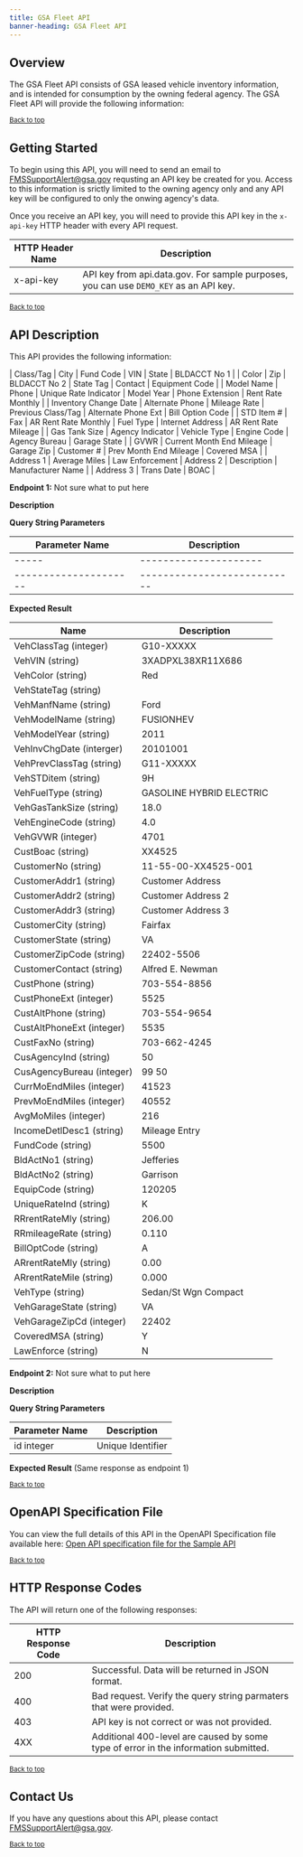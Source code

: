 ```yaml
---
title: GSA Fleet API
banner-heading: GSA Fleet API
---
```



## Overview

The GSA Fleet API consists of GSA leased vehicle inventory information, and is intended for consumption by the owning federal agency.  The GSA Fleet API will provide the following information: 


<p><small><a href="#">Back to top</a></small></p>

## Getting Started

To begin using this API, you will need to send an email to FMSSupportAlert@gsa.gov requsting an API key be created for you.  Access to this information is srictly limited to the owning agency only and any API key will be configured to only the onwing agency's data.  

Once you receive an API key, you will need to provide this API key in the `x-api-key` HTTP header with every API request.

| HTTP Header Name | Description |
| ---- | ----------- |
| x-api-key | API key from api.data.gov.  For sample purposes, you can use `DEMO_KEY` as an API key. |




<p><small><a href="#">Back to top</a></small></p>

## API Description



This API provides the following information:

| Class/Tag |	City | Fund Code | VIN | State |	BLDACCT No 1 |
| Color | Zip | BLDACCT No 2 | State Tag |	Contact	| Equipment Code | 
| Model Name | Phone |	Unique Rate Indicator | Model Year |	Phone Extension |	Rent Rate Monthly | 
| Inventory Change Date | Alternate Phone |	Mileage Rate | Previous Class/Tag |	Alternate Phone Ext |	Bill Option Code | 
| STD Item # | Fax |	AR Rent Rate Monthly | Fuel Type |	Internet Address |	AR Rent Rate Mileage |
| Gas Tank Size |	Agency Indicator |	Vehicle Type | Engine Code |	Agency Bureau |	Garage State | 
| GVWR | Current Month End Mileage |	Garage Zip | Customer # |	Prev Month End Mileage | Covered MSA | 
| Address 1 | Average Miles |	Law Enforcement | Address 2 |	Description |	Manufacturer Name | 
| Address 3 |	Trans Date |	BOAC |



**Endpoint 1:** Not sure what to put here

**Description**   

**Query String Parameters**

| Parameter Name | Description |
| ---- | ----------- |
| ----- | --------------------- |
| --------------------- | --------------------------- |


**Expected Result**

| Name  | Description |
| ---- | ----------- |
| VehClassTag (integer) | G10-XXXXX |
| VehVIN (string) | 3XADPXL38XR11X686 |
| VehColor (string) | Red |
| VehStateTag (string) |  |
| VehManfName (string) | Ford |
| VehModelName (string) | FUSIONHEV |
| VehModelYear (string) | 2011 |
| VehInvChgDate (interger) | 20101001 |
| VehPrevClassTag (string) | G11-XXXXX |
| VehSTDitem (string) | 9H |
| VehFuelType (string) | GASOLINE HYBRID ELECTRIC |
| VehGasTankSize (string) | 18.0 |
| VehEngineCode (string) | 4.0 |
| VehGVWR (integer) | 4701 |
| CustBoac (string) | XX4525 |
| CustomerNo (string) | 11-55-00-XX4525-001 |
| CustomerAddr1 (string) | Customer Address |
| CustomerAddr2 (string) | Customer Address 2 |
| CustomerAddr3 (string) | Customer Address 3 |
| CustomerCity (string) | Fairfax |
| CustomerState (string) | VA |
| CustomerZipCode (string) | 22402-5506 |
| CustomerContact (string) | Alfred E. Newman |
| CustPhone (string) | 703-554-8856 |
| CustPhoneExt (integer) | 5525 |
| CustAltPhone (string) | 703-554-9654 |
| CustAltPhoneExt (integer) | 5535 |
| CustFaxNo (string) | 703-662-4245 |
| CusAgencyInd (string) | 50 |
| CusAgencyBureau (integer) | 99 50 |
| CurrMoEndMiles (integer) | 41523 |
| PrevMoEndMiles (integer) | 40552 |
| AvgMoMiles (integer) | 216 |
| IncomeDetlDesc1 (string) | Mileage Entry |
| FundCode (string) | 5500 |
| BldActNo1 (string) | Jefferies |
| BldActNo2 (string) | Garrison  |
| EquipCode (string) | 120205 |
| UniqueRateInd (string) | K |
| RRrentRateMly (string) | 206.00 |
| RRmileageRate (string) | 0.110 |
| BillOptCode (string) | A |
| ARrentRateMly (string) | 0.00 |
| ARrentRateMile (string) | 0.000 |
| VehType (string) | Sedan/St Wgn Compact |
| VehGarageState (string) | VA |
| VehGarageZipCd (integer) | 22402 |
| CoveredMSA (string) | Y |
| LawEnforce (string) | N |




**Endpoint 2:** Not sure what to put here

**Description**   

**Query String Parameters**

| Parameter Name | Description |
| ---- | ----------- |
| id integer | Unique Identifier |

**Expected Result**
(Same response as endpoint 1)

<p><small><a href="#">Back to top</a></small></p>

## OpenAPI Specification File

You can view the full details of this API in the OpenAPI Specification file available here:
<a href="v1/openapi.yaml">Open API specification file for the Sample API</a>

<p><small><a href="#">Back to top</a></small></p>

## HTTP Response Codes

The API will return one of the following responses:

| HTTP Response Code | Description |
| ---- | ----------- |
| 200 | Successful. Data will be returned in JSON format. |
| 400 | Bad request. Verify the query string parmaters that were provided. |
| 403 | API key is not correct or was not provided. |
| 4XX | Additional 400-level are caused by some type of error in the information submitted. |

<p><small><a href="#">Back to top</a></small></p>


## Contact Us

If you have any questions about this API, please contact FMSSupportAlert@gsa.gov.

<p><small><a href="#">Back to top</a></small></p>
